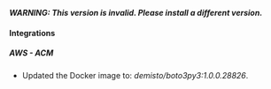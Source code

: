 ***WARNING: This version is invalid. Please install a different version.***

#### Integrations
##### AWS - ACM
- Updated the Docker image to: *demisto/boto3py3:1.0.0.28826*.
